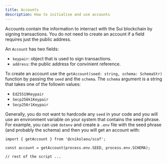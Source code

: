 ```yaml
---
title: Accounts
description: How to initialise and use accounts
---
```


Accounts contain the information to interract with the Sui blockchain by signing transactions.
You do not need to create an account if a field requires just the public address.

An `Account` has two fields:
- `keypair`: object that is used to sign transactions.
- `address`: the public address for convinient reference.

To create an account use the `getAccount(seed: string, schema: SchemaStr)` function by
passing the `seed` and the `schema`. The `schema` argument is a string that takes one
of the followin values:
- `Ed25519Keypair`
- `Secp256k1Keypair`
- `Secp256r1Keypair`

Generally, you do not want to hardcode any `seed` in your code and you will use an environment
variable on your system that contains the seed phrase. For example, you can use `dotenv` and
create a `.env` file with the seed phrase (and probably the schema) and then you will get an
account with:

```
import { getAccount } from '@cnikolaou/scaf';

const account = getAccount(process.env.SEED, process.env.SCHEMA);

// rest of the script ...
```